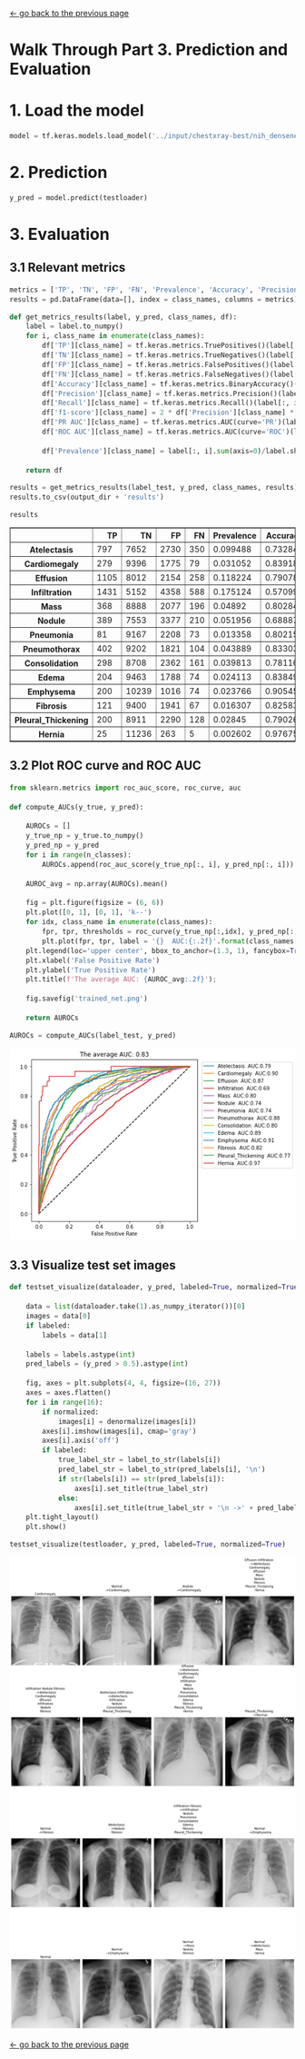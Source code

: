 [<- go back to the previous page](../chestxray/README.md)

# Walk Through Part 3. Prediction and Evaluation

# 1. Load the model


```python
model = tf.keras.models.load_model('../input/chestxray-best/nih_densenet121_model.h5', compile=False)
```

# 2. Prediction


```python
y_pred = model.predict(testloader)
```

# 3. Evaluation

## 3.1 Relevant metrics


```python
metrics = ['TP', 'TN', 'FP', 'FN', 'Prevalence', 'Accuracy', 'Precision', 'Recall', 'f1-score','PR AUC', 'ROC AUC']
results = pd.DataFrame(data=[], index = class_names, columns = metrics)
```


```python
def get_metrics_results(label, y_pred, class_names, df):
    label = label.to_numpy()
    for i, class_name in enumerate(class_names):
        df['TP'][class_name] = tf.keras.metrics.TruePositives()(label[:, i], y_pred[:, i]).numpy().astype('int32')
        df['TN'][class_name] = tf.keras.metrics.TrueNegatives()(label[:, i], y_pred[:, i]).numpy().astype('int32')
        df['FP'][class_name] = tf.keras.metrics.FalsePositives()(label[:, i], y_pred[:, i]).numpy().astype('int32')
        df['FN'][class_name] = tf.keras.metrics.FalseNegatives()(label[:, i], y_pred[:, i]).numpy().astype('int32')
        df['Accuracy'][class_name] = tf.keras.metrics.BinaryAccuracy()(label[:, i], y_pred[:, i]).numpy()
        df['Precision'][class_name] = tf.keras.metrics.Precision()(label[:, i], y_pred[:, i]).numpy()
        df['Recall'][class_name] = tf.keras.metrics.Recall()(label[:, i], y_pred[:, i]).numpy()
        df['f1-score'][class_name] = 2 * df['Precision'][class_name] * df['Recall'][class_name]/( df['Precision'][class_name] + df['Recall'][class_name] + 1e-7)
        df['PR AUC'][class_name] = tf.keras.metrics.AUC(curve='PR')(label[:, i], y_pred[:, i]).numpy()
        df['ROC AUC'][class_name] = tf.keras.metrics.AUC(curve='ROC')(label[:, i], y_pred[:, i]).numpy()
        
        df['Prevalence'][class_name] = label[:, i].sum(axis=0)/label.shape[0]
        
    return df
```


```python
results = get_metrics_results(label_test, y_pred, class_names, results)
results.to_csv(output_dir + 'results')
```


```python
results
```




<div>
<style scoped>
    .dataframe tbody tr th:only-of-type {
        vertical-align: middle;
    }

    .dataframe tbody tr th {
        vertical-align: top;
    }

    .dataframe thead th {
        text-align: right;
    }
</style>
<table border="1" class="dataframe">
  <thead>
    <tr style="text-align: right;">
      <th></th>
      <th>TP</th>
      <th>TN</th>
      <th>FP</th>
      <th>FN</th>
      <th>Prevalence</th>
      <th>Accuracy</th>
      <th>Precision</th>
      <th>Recall</th>
      <th>f1-score</th>
      <th>PR AUC</th>
      <th>ROC AUC</th>
    </tr>
  </thead>
  <tbody>
    <tr>
      <th>Atelectasis</th>
      <td>797</td>
      <td>7652</td>
      <td>2730</td>
      <td>350</td>
      <td>0.099488</td>
      <td>0.732848</td>
      <td>0.225971</td>
      <td>0.694856</td>
      <td>0.341035</td>
      <td>0.30357</td>
      <td>0.791514</td>
    </tr>
    <tr>
      <th>Cardiomegaly</th>
      <td>279</td>
      <td>9396</td>
      <td>1775</td>
      <td>79</td>
      <td>0.031052</td>
      <td>0.839188</td>
      <td>0.135833</td>
      <td>0.77933</td>
      <td>0.231343</td>
      <td>0.335431</td>
      <td>0.900263</td>
    </tr>
    <tr>
      <th>Effusion</th>
      <td>1105</td>
      <td>8012</td>
      <td>2154</td>
      <td>258</td>
      <td>0.118224</td>
      <td>0.790788</td>
      <td>0.339061</td>
      <td>0.810712</td>
      <td>0.478148</td>
      <td>0.479529</td>
      <td>0.873256</td>
    </tr>
    <tr>
      <th>Infiltration</th>
      <td>1431</td>
      <td>5152</td>
      <td>4358</td>
      <td>588</td>
      <td>0.175124</td>
      <td>0.570995</td>
      <td>0.247193</td>
      <td>0.708767</td>
      <td>0.366547</td>
      <td>0.320589</td>
      <td>0.68805</td>
    </tr>
    <tr>
      <th>Mass</th>
      <td>368</td>
      <td>8888</td>
      <td>2077</td>
      <td>196</td>
      <td>0.04892</td>
      <td>0.802845</td>
      <td>0.150511</td>
      <td>0.652482</td>
      <td>0.2446</td>
      <td>0.261568</td>
      <td>0.803305</td>
    </tr>
    <tr>
      <th>Nodule</th>
      <td>389</td>
      <td>7553</td>
      <td>3377</td>
      <td>210</td>
      <td>0.051956</td>
      <td>0.688872</td>
      <td>0.103293</td>
      <td>0.649416</td>
      <td>0.178236</td>
      <td>0.180265</td>
      <td>0.743427</td>
    </tr>
    <tr>
      <th>Pneumonia</th>
      <td>81</td>
      <td>9167</td>
      <td>2208</td>
      <td>73</td>
      <td>0.013358</td>
      <td>0.802151</td>
      <td>0.035387</td>
      <td>0.525974</td>
      <td>0.066312</td>
      <td>0.040735</td>
      <td>0.741872</td>
    </tr>
    <tr>
      <th>Pneumothorax</th>
      <td>402</td>
      <td>9202</td>
      <td>1821</td>
      <td>104</td>
      <td>0.043889</td>
      <td>0.83303</td>
      <td>0.180837</td>
      <td>0.794466</td>
      <td>0.294613</td>
      <td>0.305633</td>
      <td>0.881849</td>
    </tr>
    <tr>
      <th>Consolidation</th>
      <td>298</td>
      <td>8708</td>
      <td>2362</td>
      <td>161</td>
      <td>0.039813</td>
      <td>0.781161</td>
      <td>0.11203</td>
      <td>0.649237</td>
      <td>0.191087</td>
      <td>0.132937</td>
      <td>0.801257</td>
    </tr>
    <tr>
      <th>Edema</th>
      <td>204</td>
      <td>9463</td>
      <td>1788</td>
      <td>74</td>
      <td>0.024113</td>
      <td>0.838494</td>
      <td>0.10241</td>
      <td>0.733813</td>
      <td>0.179736</td>
      <td>0.175708</td>
      <td>0.886428</td>
    </tr>
    <tr>
      <th>Emphysema</th>
      <td>200</td>
      <td>10239</td>
      <td>1016</td>
      <td>74</td>
      <td>0.023766</td>
      <td>0.905456</td>
      <td>0.164474</td>
      <td>0.729927</td>
      <td>0.268456</td>
      <td>0.31924</td>
      <td>0.905833</td>
    </tr>
    <tr>
      <th>Fibrosis</th>
      <td>121</td>
      <td>9400</td>
      <td>1941</td>
      <td>67</td>
      <td>0.016307</td>
      <td>0.825831</td>
      <td>0.058681</td>
      <td>0.643617</td>
      <td>0.107556</td>
      <td>0.111078</td>
      <td>0.815286</td>
    </tr>
    <tr>
      <th>Pleural_Thickening</th>
      <td>200</td>
      <td>8911</td>
      <td>2290</td>
      <td>128</td>
      <td>0.02845</td>
      <td>0.790268</td>
      <td>0.080321</td>
      <td>0.609756</td>
      <td>0.141945</td>
      <td>0.107171</td>
      <td>0.772643</td>
    </tr>
    <tr>
      <th>Hernia</th>
      <td>25</td>
      <td>11236</td>
      <td>263</td>
      <td>5</td>
      <td>0.002602</td>
      <td>0.976754</td>
      <td>0.086806</td>
      <td>0.833333</td>
      <td>0.157233</td>
      <td>0.359712</td>
      <td>0.970161</td>
    </tr>
  </tbody>
</table>
</div>



## 3.2 Plot ROC curve and ROC AUC


```python
from sklearn.metrics import roc_auc_score, roc_curve, auc

def compute_AUCs(y_true, y_pred):
    
    AUROCs = []
    y_true_np = y_true.to_numpy()
    y_pred_np = y_pred
    for i in range(n_classes):
        AUROCs.append(roc_auc_score(y_true_np[:, i], y_pred_np[:, i]))
    
    AUROC_avg = np.array(AUROCs).mean()
    
    fig = plt.figure(figsize = (6, 6))
    plt.plot([0, 1], [0, 1], 'k--')
    for idx, class_name in enumerate(class_names):
        fpr, tpr, thresholds = roc_curve(y_true_np[:,idx], y_pred_np[:, idx])
        plt.plot(fpr, tpr, label = '{}  AUC:{:.2f}'.format(class_names[idx], auc(fpr, tpr)))
    plt.legend(loc='upper center', bbox_to_anchor=(1.3, 1), fancybox=True, ncol=1)
    plt.xlabel('False Positive Rate')
    plt.ylabel('True Positive Rate')
    plt.title(f'The average AUC: {AUROC_avg:.2f}');
    
    fig.savefig('trained_net.png')

    return AUROCs
```


```python
AUROCs = compute_AUCs(label_test, y_pred)
```


    
![png](output_13_0.png)
    


## 3.3 Visualize test set images


```python
def testset_visualize(dataloader, y_pred, labeled=True, normalized=True):  

    data = list(dataloader.take(1).as_numpy_iterator())[0]
    images = data[0]
    if labeled:
        labels = data[1]
    
    labels = labels.astype(int)
    pred_labels = (y_pred > 0.5).astype(int)

    fig, axes = plt.subplots(4, 4, figsize=(16, 27))
    axes = axes.flatten()
    for i in range(16):
        if normalized:
            images[i] = denormalize(images[i])
        axes[i].imshow(images[i], cmap='gray')
        axes[i].axis('off')
        if labeled:
            true_label_str = label_to_str(labels[i])
            pred_label_str = label_to_str(pred_labels[i], '\n')
            if str(labels[i]) == str(pred_labels[i]):
                axes[i].set_title(true_label_str)
            else:               
                axes[i].set_title(true_label_str + '\n ->' + pred_label_str)
    plt.tight_layout()
    plt.show()
```


```python
testset_visualize(testloader, y_pred, labeled=True, normalized=True)
```


    
![png](output_16_0.png)
    
[<- go back to the previous page](../chestxray/README.md)
